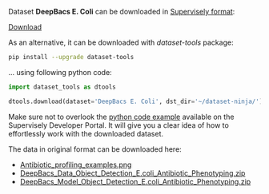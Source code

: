 Dataset **DeepBacs E. Coli** can be downloaded in [Supervisely format](https://developer.supervisely.com/api-references/supervisely-annotation-json-format):

 [Download](https://assets.supervisely.com/supervisely-supervisely-assets-public/teams_storage/6/k/4t/ui6AdyyGHh3NWt52PMsFFnIb4NDmhW6TTNd58JhuPmTzZRhHAoRMv3BKmHkEdluuvevPB2ZPFgkpPG8tlYZKyUELNeIwM6zqy9ogVpayrvwMwJOi3b5FJ8j3Uzqd.tar)

As an alternative, it can be downloaded with *dataset-tools* package:
``` bash
pip install --upgrade dataset-tools
```

... using following python code:
``` python
import dataset_tools as dtools

dtools.download(dataset='DeepBacs E. Coli', dst_dir='~/dataset-ninja/')
```
Make sure not to overlook the [python code example](https://developer.supervisely.com/getting-started/python-sdk-tutorials/iterate-over-a-local-project) available on the Supervisely Developer Portal. It will give you a clear idea of how to effortlessly work with the downloaded dataset.

The data in original format can be downloaded here:

- [Antibiotic_profiling_examples.png](https://zenodo.org/record/5551057/files/Antibiotic_profiling_examples.png?download=1)
- [DeepBacs_Data_Object_Detection_E.coli_Antibiotic_Phenotyping.zip](https://zenodo.org/record/5551057/files/DeepBacs_Data_Object_Detection_E.coli_Antibiotic_Phenotyping.zip?download=1)
- [DeepBacs_Model_Object_Detection_E.coli_Antibiotic_Phenotyping.zip](https://zenodo.org/record/5551057/files/DeepBacs_Model_Object_Detection_E.coli_Antibiotic_Phenotyping.zip?download=1)
